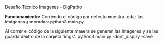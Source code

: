 Desafio Técnico Imagenes - DigPatho


**Funcionamiento:**
Corriendo el código por defecto muestra todas las imágenes generadas:
python3 main.py

Al correr el código de la siguiente manera se generan las imágenes y se las guarda dentro de la carpeta 'imgs': 
python3 main.py -dont_display -save
